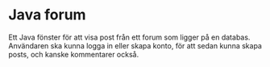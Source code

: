 # Java forum
Ett Java fönster för att visa post från ett forum 
som ligger på en databas. Användaren ska kunna logga 
in eller skapa konto, för att sedan kunna skapa 
posts, och kanske kommentarer också. 